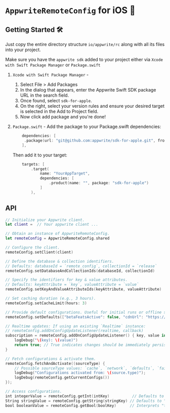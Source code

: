 # **`AppwriteRemoteConfig`** for iOS 🚀

## Getting Started 🛠️
Just copy the entire directory structure `io/appwrite/rc` along with all its files into your project.

Make sure you have the `appwrite sdk` added to your project either via `Xcode with Swift Package Manager` or `Package.swift`
1. `Xcode with Swift Package Manager` -
   1. Select File > Add Packages
   2. In the dialog that appears, enter the Appwrite Swift SDK package URL in the search field.
   3. Once found, select `sdk-for-apple`.
   4. On the right, select your version rules and ensure your desired target is selected in the Add to Project field.
   5. Now click add package and you're done!

2. `Package.swift` -
   Add the package to your Package.swift dependencies:
   ```swift
       dependencies: [
        .package(url: "git@github.com:appwrite/sdk-for-apple.git", from: "4.0.1"),
       ],
    ```
   Then add it to your target:
    ```swift
        targets: [
            .target(
                name: "YourAppTarget",
                dependencies: [
                    .product(name: "", package: "sdk-for-apple")
                ]
            ),
    ```

## API
```swift
// Initialize your Appwrite client.
let client =  // Your appwrite client ...

// Obtain an instance of AppwriteRemoteConfig.
let remoteConfig = AppwriteRemoteConfig.shared

// Configure the client.
remoteConfig.setClient(client)

// Define the database & collection identifiers.
// Defaults: databaseId = `remote_config`, collectionId = `release`
remoteConfig.setDatabaseAndCollectionIds(databaseId, collectionId)

// Specify the identifiers for key & value attributes.
// Defaults: keyAttribute = `key`, valueAttribute = `value`
remoteConfig.setKeyAndValueAttributeIds(keyAttribute, valueAttribute)

// Set caching duration (e.g., 3 hours).
remoteConfig.setCacheLimit(hours: 3)

// Provide default configurations. Useful for initial runs or offline scenarios without any cache.
remoteConfig.setDefaults(["betaFeatsActive": false, "cdnUrl": "https://cdn.speedy.app/"])

// Realtime updates: If using an existing `Realtime` instance:
// remoteConfig.addOnConfigUpdateListener(realtime, callback)
subscription = remoteConfig.addOnConfigUpdateListener() { key, value in
    logDebug("\(key): \(value)")
    return true; // True indicates changes should be immediately persisted to disk.
}

// Fetch configurations & activate them.
remoteConfig.fetchAndActivate((sourceType) {
    // Possible sourceType values: `cache`, `network`, `defaults`, `failure(Error)`
    logDebug("Configurations activated from: \(source.type)");
    logDebug(remoteConfig.getCurrentConfigs())
});

// Access configurations.
int integerValue = remoteConfig.getInt(intKey)          // Defaults to 0 if key is absent.
String stringValue = remoteConfig.getString(stringKey) // Defaults to "" if key is absent.
bool booleanValue = remoteConfig.getBool(boolKey)      // Interprets "t", "true", "y", "yes", "1", "enable", "enabled", "on", "active" as true; defaults to false otherwise.
```
